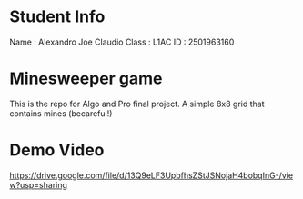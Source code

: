 # Student Info

Name : Alexandro Joe Claudio
Class : L1AC
ID : 2501963160

# Minesweeper game

This is the repo for Algo and Pro final project.
A simple 8x8 grid that contains mines (becareful!)

# Demo Video
https://drive.google.com/file/d/13Q9eLF3UpbfhsZStJSNojaH4bobqInG-/view?usp=sharing 



